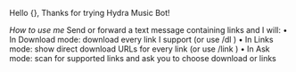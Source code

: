 Hello {}, Thanks for trying Hydra Music Bot!

*How to use me*
Send or forward a text message containing links and I will:
• In Download mode: download every link I support (or use /dl <links>)
• In Links mode: show direct download URLs for every link (or use /link <links>)
• In Ask mode: scan for supported links and ask you to choose download or links
